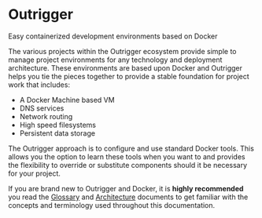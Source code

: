 # Outrigger

Easy containerized development environments based on Docker

The various projects within the Outrigger ecosystem provide simple to manage
project environments for any technology and deployment architecture. These
environments are based upon Docker and Outrigger helps you tie the pieces
together to provide a stable foundation for project work that includes:

* A Docker Machine based VM
* DNS services
* Network routing
* High speed filesystems
* Persistent data storage

The Outrigger approach is to configure and use standard Docker tools. This allows
you the option to learn these tools when you want to and provides the
flexibility to override or substitute components should it be necessary for your
project.

If you are brand new to Outrigger and Docker, it is **highly recommended** you read 
the [Glossary](appendix/glossary.md) and [Architecture](appendix/architecture.md) 
documents to get familiar with the concepts and terminology used throughout this 
documentation.
